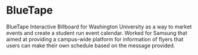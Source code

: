 BlueTape
========

BlueTape Interactive Billboard for Washington  University as a way to market events and create a student run event calendar. Worked for Samsung that aimed at providing a campus-wide platform for information of flyers that users can make their own schedule based on the message provided. 
